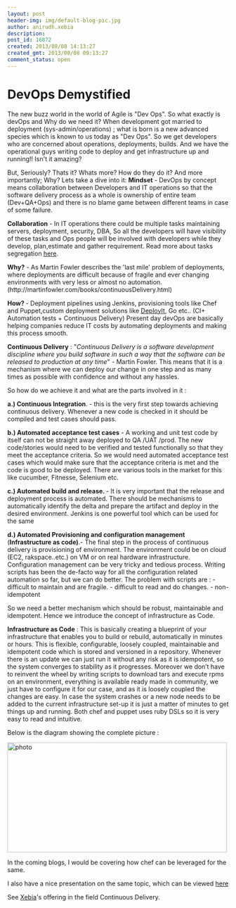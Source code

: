 ```yaml
---
layout: post
header-img: img/default-blog-pic.jpg
author: anirudh.xebia
description: 
post_id: 16872
created: 2013/08/08 14:13:27
created_gmt: 2013/08/08 09:13:27
comment_status: open
---
```


# DevOps Demystified

<p>The new buzz world in the world of Agile is "Dev Ops". So what exactly is devOps and Why do we need it?
When development got married to deployment (sys-admin/operations) ; what is born is a new advanced species which is known to us today as "Dev Ops".
So we get developers who are concerned about operations, deployments, builds. And we have the operational guys writing code to deploy and get infrastructure up and running!! Isn't it amazing?</p>
<p>But, Seriously? Thats it? Whats more? How do they do it? And more importantly; Why?
Lets take a dive into it:
<!--more-->
<strong>Mindset</strong> - DevOps by concept means collaboration between Developers and IT operations so that the software delivery process as a whole is ownership of entire team (Dev+QA+Ops) and there is no blame game between different teams in case of some failure.</p>
<p><strong>Collaboration</strong> - In IT operations there could be multiple tasks maintaining servers, deployment, security, DBA, So all the developers will have visibility of these tasks and Ops people will be involved with developers while they develop, plan,estimate and gather requirement.
Read more about tasks segregation <a href="http://devops.com/2013/02/11/defining-the-dev-and-the-ops-roles-in-devops/">here</a>.</p>
<p><strong>Why?</strong> - As Martin Fowler describes the 'last mile' problem of deployments, where deployments are difficult because of fragile and ever changing environments with very less or almost no automation. (http://martinfowler.com/books/continuousDelivery.html)</p>
<p><strong>How? </strong>- Deployment pipelines using Jenkins, provisioning tools like Chef and Puppet,custom deployment solutions like <a href="http://www.xebialabs.com/">DeployIt</a>, Go etc..
(CI+ Automation tests + Continuous Delivery)
Present day devOps are basically helping companies reduce IT costs by automating deployments and making this process smooth.</p>
<p><strong>Continuous Delivery</strong> : "<em>Continuous Delivery is a software development discipline where you build software in such a way that the software can be released to production at any time</em>" - Martin Fowler.
This means that it is a mechanism where we can deploy our change in one step and as many times as possible with confidence and without any hassles.</p>
<p>So how do we achieve it and what are the parts involved in it :</p>
<p><strong>a.) Continuous Integration</strong>. - this is the very first step towards achieving continuous delivery. Whenever a new code is checked in it should be compiled and test cases should pass.</p>
<p><strong>b.) Automated acceptance test cases</strong> - A working and unit test code by itself can not be straight away deployed to QA /UAT /prod. The new code/stories would need to be verified and tested functionally so that they meet the acceptance criteria. So we would need automated acceptance test cases which would make sure that the acceptance criteria is met and the code is good to be deployed. There are various tools in the market for this like cucumber, Fitnesse, Selenium etc.</p>
<p><strong>c.) Automated build and release. </strong>- It is very important that the release and deployment process is automated. There should be mechanisms to automatically identify the delta and prepare the artifact and deploy in the desired environment. Jenkins is one powerful tool which can be used for the same</p>
<p><strong>d.) Automated Provisioning and configuration management</strong> (<strong>Infrastructure as code)</strong>.- The final step in the process of continuous delivery is provisioning of environment. The environment could be on cloud (EC2, rakspace..etc.) on VM or on real hardware infrastructure. Configuration management can be very tricky and tedious process.
Writing scripts has been the de-facto way for all the configuration related automation so far, but we can do better. The problem with scripts are :
- difficult to maintain and are fragile.
- difficult to read and do changes.
- non-idempotent</p>
<p>So we need a better mechanism which should be robust, maintainable and idempotent. Hence we introduce the concept of infrastructure as Code.</p>
<p><strong>Infrastructure as Code</strong> : This is basically creating a blueprint of your infrastructure that enables you to build or rebuild, automatically in minutes or hours.
This is flexible, configurable, loosely coupled, maintainable and idempotent code which is stored and versioned in a repository.
Whenever there is an update we can just run it without any risk as it is idempotent, so the system converges to stability as it progresses.
Moreover we don’t have to reinvent the wheel by writing scripts to download tars and execute rpms on an environment, everything is available ready made in community, we just have to configure it for our case, and as it is loosely coupled the changes are easy.
In case the system crashes or a new node needs to be added to the current infrastructure set-up it is just a matter of minutes to get things up and running.
Both chef and puppet uses ruby DSLs so it is very easy to read and intuitive.</p>
<p>Below is the diagram showing the complete picture :</p>
<p><img class="alignnone size-medium wp-image-16880" alt="photo" src="http://xebee.xebia.in/wp-content/uploads/2013/08/photo-300x225.jpg" width="500" height="250" /></p>
<p>In the coming blogs, I would be covering how chef can be leveraged for the same.</p>
<p>I also have a nice presentation on the same topic, which can be viewed <a href="http://www.slideshare.net/AnirudhBhatnagar/dev-ops-finalbeingagile2013-24232828">here</a></p>
<p>See <a href="http://continuousdelivery.xebia.com/">Xebia</a>'s offering in the field Continuous Delivery.</p>